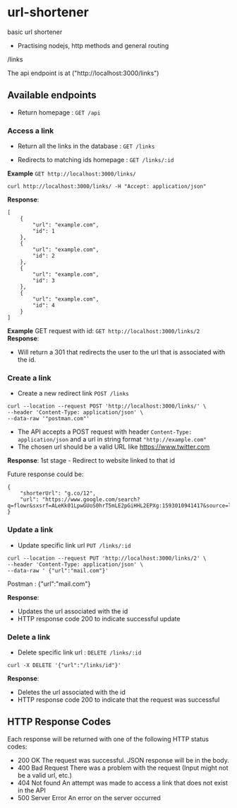 # url-shortener

basic url shortener

- Practising nodejs, http methods and general routing

/links

The api endpoint is at ("http://localhost:3000/links")

## Available endpoints

- Return homepage : `GET /api`

### Access a link

- Return all the links in the database : `GET /links`

- Redirects to matching ids homepage : `GET /links/:id`

**Example**
`GET http://localhost:3000/links/`

`curl http://localhost:3000/links/ -H "Accept: application/json"`

**Response**:

```
[
    {
        "url": "example.com",
        "id": 1
    },
    {
        "url": "example.com",
        "id": 2
    },
    {
        "url": "example.com",
        "id": 3
    },
    {
        "url": "example.com",
        "id": 4
    }
]
```

**Example** GET request with id:
`GET http://localhost:3000/links/2`
**Response**:

- Will return a 301 that redirects the user to the url that is associated with the id.

### Create a link

- Create a new redirect link
  `POST /links`

```
curl --location --request POST 'http://localhost:3000/links/' \
--header 'Content-Type: application/json' \
--data-raw '"postman.com"'
```

- The API accepts a POST request with header `Content-Type: application/json` and a url in string format `"http://example.com"`
- The chosen url should be a valid URL like https://www.twitter.com

**Response**:
1st stage - Redirect to website linked to that id

Future response could be:

```
{
    "shorterUrl": "g.co/12",
    "url": "https://www.google.com/search?q=flowr&sxsrf=ALeKk01LpwGUoS0hrT5mLE2pGiHHL2EPXg:1593010941417&source=lnms&tbm=isch&sa=X&ved=2ahUKEwiL7KSa3JrqAhWxuXEKHa_TAOUQ_AUoAXoECBUQAw&biw=1032&bih=1361#imgrc=n3TKvd2Q3p1XxM"
}
```

### Update a link

- Update specific link url
  `PUT /links/:id`

```
curl --location --request PUT 'http://localhost:3000/links/2' \
--header 'Content-Type: application/json' \
--data-raw ' {"url":"mail.com"}'
```

Postman : {"url":"mail.com"}

**Response**:

- Updates the url associated with the id
- HTTP response code 200 to indicate successful update

### Delete a link

- Delete specific link url : `DELETE /links/:id`

```
curl -X DELETE '{"url":"/links/id"}'
```

**Response**:

- Deletes the url associated with the id
- HTTP response code 200 to indicate that the request was successful

## HTTP Response Codes

Each response will be returned with one of the following HTTP status codes:

- 200 OK The request was successful. JSON response will be in the body.
- 400 Bad Request There was a problem with the request (Input might not be a valid url, etc.)
- 404 Not found An attempt was made to access a link that does not exist in the API
- 500 Server Error An error on the server occurred
